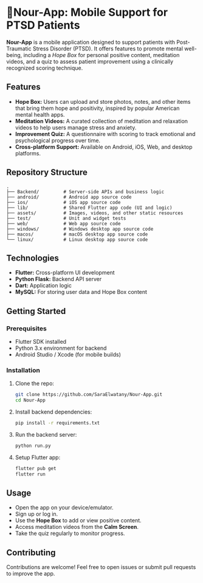 # 🌿Nour-App: Mobile Support for PTSD Patients

**Nour-App** is a mobile application designed to support patients with Post-Traumatic Stress Disorder (PTSD). It offers features to promote mental well-being, including a *Hope Box* for personal positive content, meditation videos, and a quiz to assess patient improvement using a clinically recognized scoring technique.



## Features

* **Hope Box:** Users can upload and store photos, notes, and other items that bring them hope and positivity, inspired by popular American mental health apps.
* **Meditation Videos:** A curated collection of meditation and relaxation videos to help users manage stress and anxiety.
* **Improvement Quiz:** A questionnaire with scoring to track emotional and psychological progress over time.
* **Cross-platform Support:** Available on Android, iOS, Web, and desktop platforms.



## Repository Structure

```
.
├── Backend/         # Server-side APIs and business logic
├── android/         # Android app source code
├── ios/             # iOS app source code
├── lib/             # Shared Flutter app code (UI and logic)
├── assets/          # Images, videos, and other static resources
├── test/            # Unit and widget tests
├── web/             # Web app source code
├── windows/         # Windows desktop app source code
├── macos/           # macOS desktop app source code
└── linux/           # Linux desktop app source code
```


## Technologies

* **Flutter:** Cross-platform UI development
* **Python Flask:** Backend API server
* **Dart:** Application logic
* **MySQL:** For storing user data and Hope Box content



## Getting Started

### Prerequisites

* Flutter SDK installed
* Python 3.x environment for backend
* Android Studio / Xcode (for mobile builds)

### Installation

1. Clone the repo:

   ```bash
   git clone https://github.com/SaraElwatany/Nour-App.git
   cd Nour-App
   ```

2. Install backend dependencies:

   ```bash
   pip install -r requirements.txt
   ```

3. Run the backend server:

   ```bash
   python run.py
   ```

4. Setup Flutter app:

   ```bash
   flutter pub get
   flutter run
   ```



## Usage

* Open the app on your device/emulator.
* Sign up or log in.
* Use the **Hope Box** to add or view positive content.
* Access meditation videos from the **Calm Screen**.
* Take the quiz regularly to monitor progress.



## Contributing

Contributions are welcome! Feel free to open issues or submit pull requests to improve the app.
